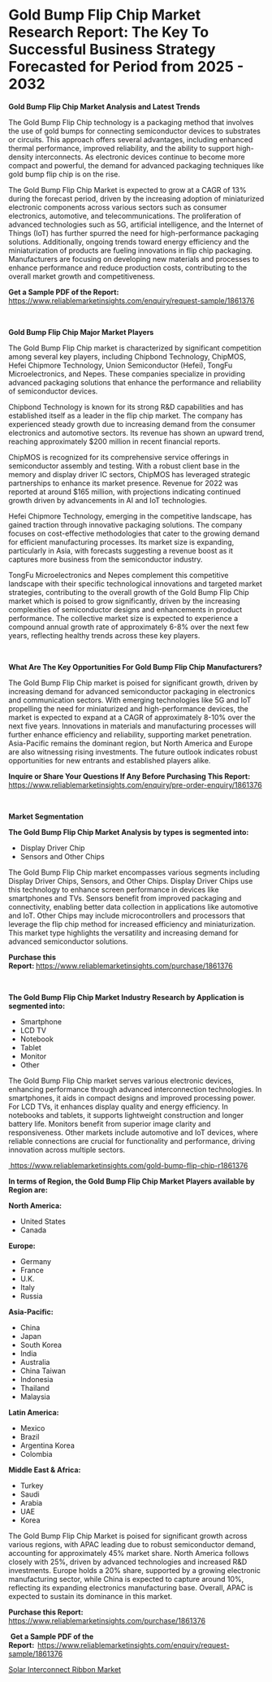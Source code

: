 <p><h1>Gold Bump Flip Chip Market Research Report: The Key To Successful Business Strategy Forecasted for Period from 2025 - 2032</h1></p><p><strong>Gold Bump Flip Chip Market Analysis and Latest Trends</strong></p>
<p><p>The Gold Bump Flip Chip technology is a packaging method that involves the use of gold bumps for connecting semiconductor devices to substrates or circuits. This approach offers several advantages, including enhanced thermal performance, improved reliability, and the ability to support high-density interconnects. As electronic devices continue to become more compact and powerful, the demand for advanced packaging techniques like gold bump flip chip is on the rise.</p><p>The Gold Bump Flip Chip Market is expected to grow at a CAGR of 13% during the forecast period, driven by the increasing adoption of miniaturized electronic components across various sectors such as consumer electronics, automotive, and telecommunications. The proliferation of advanced technologies such as 5G, artificial intelligence, and the Internet of Things (IoT) has further spurred the need for high-performance packaging solutions. Additionally, ongoing trends toward energy efficiency and the miniaturization of products are fueling innovations in flip chip packaging. Manufacturers are focusing on developing new materials and processes to enhance performance and reduce production costs, contributing to the overall market growth and competitiveness.</p></p>
<p><strong>Get a Sample PDF of the Report:&nbsp;</strong> <a href="https://www.reliablemarketinsights.com/enquiry/request-sample/1861376?utm_campaign=2185&utm_medium=2&utm_source=Github&utm_content=ia&utm_term=07042025&utm_id=gold-bump-flip-chip">https://www.reliablemarketinsights.com/enquiry/request-sample/1861376</a></p>
<p>&nbsp;</p>
<p><strong>Gold Bump Flip Chip Major Market Players</strong></p>
<p><p>The Gold Bump Flip Chip market is characterized by significant competition among several key players, including Chipbond Technology, ChipMOS, Hefei Chipmore Technology, Union Semiconductor (Hefei), TongFu Microelectronics, and Nepes. These companies specialize in providing advanced packaging solutions that enhance the performance and reliability of semiconductor devices.</p><p>Chipbond Technology is known for its strong R&D capabilities and has established itself as a leader in the flip chip market. The company has experienced steady growth due to increasing demand from the consumer electronics and automotive sectors. Its revenue has shown an upward trend, reaching approximately $200 million in recent financial reports.</p><p>ChipMOS is recognized for its comprehensive service offerings in semiconductor assembly and testing. With a robust client base in the memory and display driver IC sectors, ChipMOS has leveraged strategic partnerships to enhance its market presence. Revenue for 2022 was reported at around $165 million, with projections indicating continued growth driven by advancements in AI and IoT technologies.</p><p>Hefei Chipmore Technology, emerging in the competitive landscape, has gained traction through innovative packaging solutions. The company focuses on cost-effective methodologies that cater to the growing demand for efficient manufacturing processes. Its market size is expanding, particularly in Asia, with forecasts suggesting a revenue boost as it captures more business from the semiconductor industry.</p><p>TongFu Microelectronics and Nepes complement this competitive landscape with their specific technological innovations and targeted market strategies, contributing to the overall growth of the Gold Bump Flip Chip market which is poised to grow significantly, driven by the increasing complexities of semiconductor designs and enhancements in product performance. The collective market size is expected to experience a compound annual growth rate of approximately 6-8% over the next few years, reflecting healthy trends across these key players.</p></p>
<p>&nbsp;</p>
<p><strong>What Are The Key Opportunities For Gold Bump Flip Chip Manufacturers?</strong></p>
<p><p>The Gold Bump Flip Chip market is poised for significant growth, driven by increasing demand for advanced semiconductor packaging in electronics and communication sectors. With emerging technologies like 5G and IoT propelling the need for miniaturized and high-performance devices, the market is expected to expand at a CAGR of approximately 8-10% over the next five years. Innovations in materials and manufacturing processes will further enhance efficiency and reliability, supporting market penetration. Asia-Pacific remains the dominant region, but North America and Europe are also witnessing rising investments. The future outlook indicates robust opportunities for new entrants and established players alike.</p></p>
<p><strong>Inquire or Share Your Questions If Any Before Purchasing This Report:</strong> <a href="https://www.reliablemarketinsights.com/enquiry/pre-order-enquiry/1861376?utm_campaign=2185&utm_medium=2&utm_source=Github&utm_content=ia&utm_term=07042025&utm_id=gold-bump-flip-chip">https://www.reliablemarketinsights.com/enquiry/pre-order-enquiry/1861376</a></p>
<p>&nbsp;</p>
<p><strong>Market Segmentation</strong></p>
<p><strong>The Gold Bump Flip Chip Market Analysis by types is segmented into:</strong></p>
<p><ul><li>Display Driver Chip</li><li>Sensors and Other Chips</li></ul></p>
<p><p>The Gold Bump Flip Chip market encompasses various segments including Display Driver Chips, Sensors, and Other Chips. Display Driver Chips use this technology to enhance screen performance in devices like smartphones and TVs. Sensors benefit from improved packaging and connectivity, enabling better data collection in applications like automotive and IoT. Other Chips may include microcontrollers and processors that leverage the flip chip method for increased efficiency and miniaturization. This market type highlights the versatility and increasing demand for advanced semiconductor solutions.</p></p>
<p><strong>Purchase this Report:&nbsp;</strong><a href="https://www.reliablemarketinsights.com/purchase/1861376?utm_campaign=2185&utm_medium=2&utm_source=Github&utm_content=ia&utm_term=07042025&utm_id=gold-bump-flip-chip">https://www.reliablemarketinsights.com/purchase/1861376</a></p>
<p>&nbsp;</p>
<p><strong>The Gold Bump Flip Chip Market Industry Research by Application is segmented into:</strong></p>
<p><ul><li>Smartphone</li><li>LCD TV</li><li>Notebook</li><li>Tablet</li><li>Monitor</li><li>Other</li></ul></p>
<p><p>The Gold Bump Flip Chip market serves various electronic devices, enhancing performance through advanced interconnection technologies. In smartphones, it aids in compact designs and improved processing power. For LCD TVs, it enhances display quality and energy efficiency. In notebooks and tablets, it supports lightweight construction and longer battery life. Monitors benefit from superior image clarity and responsiveness. Other markets include automotive and IoT devices, where reliable connections are crucial for functionality and performance, driving innovation across multiple sectors.</p></p>
<p><a href="https://www.reliablemarketinsights.com/gold-bump-flip-chip-r1861376?utm_campaign=2185&utm_medium=2&utm_source=Github&utm_content=ia&utm_term=07042025&utm_id=gold-bump-flip-chip">&nbsp;https://www.reliablemarketinsights.com/gold-bump-flip-chip-r1861376</a></p>
<p><strong>In terms of Region, the Gold Bump Flip Chip Market Players available by Region are:</strong></p>
<p>
    <p> <strong> North America: </strong>
        <ul>
            <li>United States</li>
            <li>Canada</li>
        </ul>
        </p> 
    <p> <strong> Europe: </strong>
        <ul>
            <li>Germany</li>
            <li>France</li>
            <li>U.K.</li>
            <li>Italy</li>
            <li>Russia</li>
        </ul>
        </p> 
    <p> <strong> Asia-Pacific: </strong>
        <ul>
            <li>China</li>
            <li>Japan</li>
            <li>South Korea</li>
            <li>India</li>
            <li>Australia</li>
            <li>China Taiwan</li>
            <li>Indonesia</li>
            <li>Thailand</li>
            <li>Malaysia</li>
        </ul>
        </p> 
    <p> <strong> Latin America: </strong>
        <ul>
            <li>Mexico</li>
            <li>Brazil</li>
            <li>Argentina Korea</li>
            <li>Colombia</li>
        </ul>
        </p> 
    <p> <strong> Middle East & Africa: </strong>
        <ul>
            <li>Turkey</li>
            <li>Saudi</li>
            <li>Arabia</li>
            <li>UAE</li>
            <li>Korea</li>
        </ul>
    </p>
    </p>
<p><p>The Gold Bump Flip Chip Market is poised for significant growth across various regions, with APAC leading due to robust semiconductor demand, accounting for approximately 45% market share. North America follows closely with 25%, driven by advanced technologies and increased R&D investments. Europe holds a 20% share, supported by a growing electronic manufacturing sector, while China is expected to capture around 10%, reflecting its expanding electronics manufacturing base. Overall, APAC is expected to sustain its dominance in this market.</p></p>
<p><strong>Purchase this Report: </strong><a href="https://www.reliablemarketinsights.com/purchase/1861376?utm_campaign=2185&utm_medium=2&utm_source=Github&utm_content=ia&utm_term=07042025&utm_id=gold-bump-flip-chip">https://www.reliablemarketinsights.com/purchase/1861376</a></p>
<p>&nbsp;<strong>Get a Sample PDF of the Report:&nbsp;&nbsp;</strong><a href="https://www.reliablemarketinsights.com/enquiry/request-sample/1861376?utm_campaign=2185&utm_medium=2&utm_source=Github&utm_content=ia&utm_term=07042025&utm_id=gold-bump-flip-chip">https://www.reliablemarketinsights.com/enquiry/request-sample/1861376</a></p>
<p><strong></strong></p>
<p><p><a href="https://github.com/arionmp/Market-Research-Report-List-5/blob/main/solar-interconnect-ribbon-market.md?utm_campaign=2185&utm_medium=2&utm_source=Github&utm_content=ia&utm_term=07042025&utm_id=gold-bump-flip-chip">Solar Interconnect Ribbon Market</a></p></p>